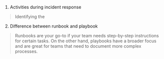 1. Activities during incident response
>  Identifying the 


2. Difference between runbook and playbook
>  Runbooks are your go-to if your team needs step-by-step instructions for
>  certain tasks. On the other hand, playbooks have a broader focus and are
>  great for teams that need to document more complex processes.
